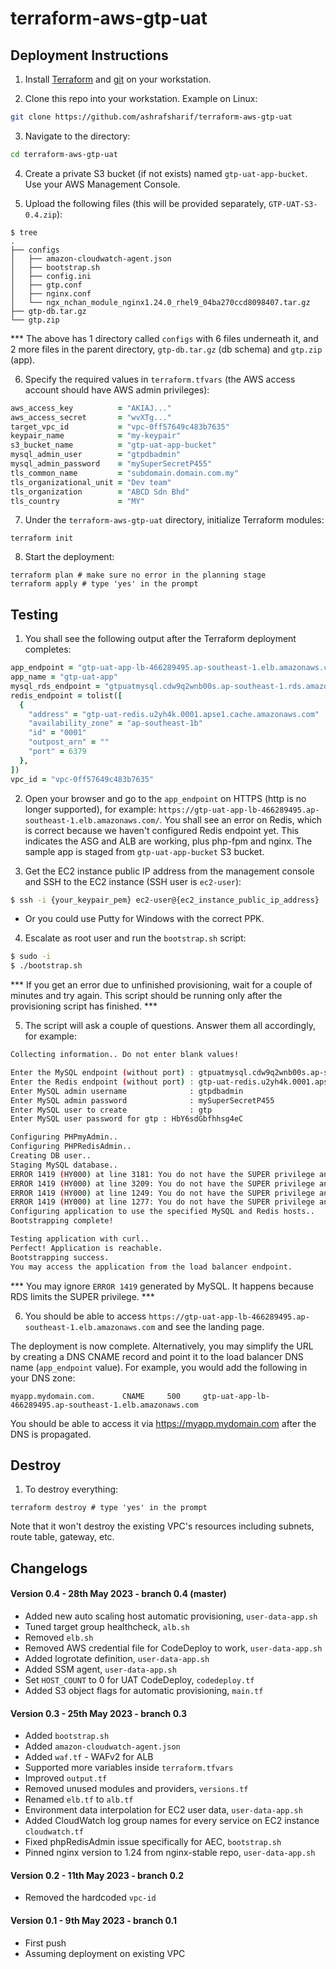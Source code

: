 # terraform-aws-gtp-uat

## Deployment Instructions

1) Install [Terraform](https://developer.hashicorp.com/terraform/tutorials/aws-get-started/install-cli) and [git](https://github.com/git-guides/install-git) on your workstation.

2) Clone this repo into your workstation. Example on Linux:

```bash
git clone https://github.com/ashrafsharif/terraform-aws-gtp-uat
```

3) Navigate to the directory:

```bash
cd terraform-aws-gtp-uat
```

4) Create a private S3 bucket (if not exists) named `gtp-uat-app-bucket`. Use your AWS Management Console.

5) Upload the following files (this will be provided separately, `GTP-UAT-S3-0.4.zip`):

```
$ tree
.
├── configs
│   ├── amazon-cloudwatch-agent.json
│   ├── bootstrap.sh
│   ├── config.ini
│   ├── gtp.conf
│   ├── nginx.conf
│   └── ngx_nchan_module_nginx1.24.0_rhel9_04ba270ccd8098407.tar.gz
├── gtp-db.tar.gz
└── gtp.zip
```

*** The above has 1 directory called `configs` with 6 files underneath it, and 2 more files in the parent directory, `gtp-db.tar.gz` (db schema) and `gtp.zip` (app).

6) Specify the required values in `terraform.tfvars` (the AWS access account should have AWS admin privileges):
  
```ruby
aws_access_key          = "AKIAJ..."
aws_access_secret       = "wvXTg..."
target_vpc_id           = "vpc-0ff57649c483b7635"
keypair_name            = "my-keypair"
s3_bucket_name          = "gtp-uat-app-bucket"
mysql_admin_user        = "gtpdbadmin"
mysql_admin_password    = "mySuperSecretP455"
tls_common_name         = "subdomain.domain.com.my"
tls_organizational_unit = "Dev team"
tls_organization        = "ABCD Sdn Bhd"
tls_country             = "MY"
```
 

7) Under the `terraform-aws-gtp-uat` directory, initialize Terraform modules:

```
terraform init
```

8) Start the deployment:

```
terraform plan # make sure no error in the planning stage
terraform apply # type 'yes' in the prompt
```

## Testing 

1) You shall see the following output after the Terraform deployment completes:

```ruby
app_endpoint = "gtp-uat-app-lb-466289495.ap-southeast-1.elb.amazonaws.com"
app_name = "gtp-uat-app"
mysql_rds_endpoint = "gtpuatmysql.cdw9q2wnb00s.ap-southeast-1.rds.amazonaws.com:3306"
redis_endpoint = tolist([
  {
    "address" = "gtp-uat-redis.u2yh4k.0001.apse1.cache.amazonaws.com"
    "availability_zone" = "ap-southeast-1b"
    "id" = "0001"
    "outpost_arn" = ""
    "port" = 6379
  },
])
vpc_id = "vpc-0ff57649c483b7635"
```

2) Open your browser and go to the `app_endpoint` on HTTPS (http is no longer supported), for example: `https://gtp-uat-app-lb-466289495.ap-southeast-1.elb.amazonaws.com/`. You shall see an error on Redis, which is correct because we haven't configured Redis endpoint yet. This indicates the ASG and ALB are working, plus php-fpm and nginx. The sample app is staged from `gtp-uat-app-bucket` S3 bucket.

3) Get the EC2 instance public IP address from the management console and SSH to the EC2 instance (SSH user is `ec2-user`):

```bash
$ ssh -i {your_keypair_pem} ec2-user@{ec2_instance_public_ip_address}
```
* Or you could use Putty for Windows with the correct PPK.

4) Escalate as root user and run the `bootstrap.sh` script:

```bash
$ sudo -i
$ ./bootstrap.sh
```

*** If you get an error due to unfinished provisioning, wait for a couple of minutes and try again. This script should be running only after the provisioning script has finished. ***

5) The script will ask a couple of questions. Answer them all accordingly, for example:

```bash
Collecting information.. Do not enter blank values!

Enter the MySQL endpoint (without port) : gtpuatmysql.cdw9q2wnb00s.ap-southeast-1.rds.amazonaws.com
Enter the Redis endpoint (without port) : gtp-uat-redis.u2yh4k.0001.apse1.cache.amazonaws.com
Enter MySQL admin username              : gtpdbadmin
Enter MySQL admin password              : mySuperSecretP455
Enter MySQL user to create              : gtp
Enter MySQL user password for gtp : HbY6sdGbfhhsg4eC

Configuring PHPmyAdmin..
Configuring PHPRedisAdmin..
Creating DB user..
Staging MySQL database..
ERROR 1419 (HY000) at line 3181: You do not have the SUPER privilege and binary logging is enabled (you *might* want to use the less safe log_bin_trust_function_creators variable)
ERROR 1419 (HY000) at line 3209: You do not have the SUPER privilege and binary logging is enabled (you *might* want to use the less safe log_bin_trust_function_creators variable)
ERROR 1419 (HY000) at line 1249: You do not have the SUPER privilege and binary logging is enabled (you *might* want to use the less safe log_bin_trust_function_creators variable)
ERROR 1419 (HY000) at line 1277: You do not have the SUPER privilege and binary logging is enabled (you *might* want to use the less safe log_bin_trust_function_creators variable)
Configuring application to use the specified MySQL and Redis hosts..
Bootstrapping complete!

Testing application with curl..
Perfect! Application is reachable.
Bootstrapping success.
You may access the application from the load balancer endpoint.
```

*** You may ignore `ERROR 1419` generated by MySQL. It happens because RDS limits the SUPER privilege. ***

6) You should be able to access `https://gtp-uat-app-lb-466289495.ap-southeast-1.elb.amazonaws.com` and see the landing page. 

The deployment is now complete. Alternatively, you may simplify the URL by creating a DNS CNAME record and point it to the load balancer DNS name (`app_endpoint` value). For example, you would add the following in your DNS zone:

```
myapp.mydomain.com.      CNAME     500     gtp-uat-app-lb-466289495.ap-southeast-1.elb.amazonaws.com
```

You should be able to access it via https://myapp.mydomain.com after the DNS is propagated.

## Destroy

1) To destroy everything:

```
terraform destroy # type 'yes' in the prompt
```

Note that it won't destroy the existing VPC's resources including subnets, route table, gateway, etc.

## Changelogs

#### Version 0.4 - 28th May 2023 - branch 0.4 (master)

* Added new auto scaling host automatic provisioning, `user-data-app.sh`
* Tuned target group healthcheck, `alb.sh`
* Removed `elb.sh`
* Removed AWS credential file for CodeDeploy to work, `user-data-app.sh`
* Added logrotate definition, `user-data-app.sh`
* Added SSM agent, `user-data-app.sh`
* Set `HOST_COUNT` to 0 for UAT CodeDeploy, `codedeploy.tf`
* Added S3 object flags for automatic provisioning, `main.tf`

#### Version 0.3 - 25th May 2023 - branch 0.3

* Added `bootstrap.sh`
* Added `amazon-cloudwatch-agent.json`
* Added `waf.tf` - WAFv2 for ALB
* Supported more variables inside `terraform.tfvars`
* Improved `output.tf`
* Removed unused modules and providers, `versions.tf`
* Renamed `elb.tf` to `alb.tf`
* Environment data interpolation for EC2 user data, `user-data-app.sh`
* Added CloudWatch log group names for every service on EC2 instance `cloudwatch.tf`
* Fixed phpRedisAdmin issue specifically for AEC, `bootstrap.sh`
* Pinned nginx version to 1.24 from nginx-stable repo, `user-data-app.sh`

#### Version 0.2 - 11th May 2023 - branch 0.2

* Removed the hardcoded `vpc-id`

#### Version 0.1 - 9th May 2023 - branch 0.1

* First push
* Assuming deployment on existing VPC
